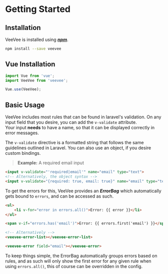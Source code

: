 # Getting Started

## Installation
VeeVee is installed using [_**npm**_](https://npmjs.com).   
```bash
npm install --save veevee
```  

## Vue Installation
```js
import Vue from 'vue';
import VeeVee from 'veevee';

Vue.use(VeeVee);
```  

## Basic Usage
VeeVee includes most rules that can be found in laravel's validation. On any input field that you desire, you can add the `v-validate` attribute.  
Your input **needs** to have a name, so that it can be displayed correctly in error messages.   

The `v-validate` directive is a formatted string that follows the same guidelines outlined in Laravel. You can also use an object, if you desire custom bindings.   

> **Example:** A required email input
```html
<input v-validate="'required|email'" name="email" type="text">
<!-- Alternatively, the object syntax -->
<input v-validate="{required: true, email: true}" name="email" type="text">
```   

To get the errors for this, VeeVee provides an _**ErrorBag**_ which automatically gets bound to `errors`, and can be accessed as such.
```html
<ul>
    <li v-for="error in errors.all()">Error: {{ error }}</li>
</ul>

<span v-if="errors.has('email')">Error: {{ errors.first('email') }}</span>

<!-- Alternatively -->
<veevee-error-list></veevee-error-list>

<veevee-error field="email"></veevee-error>

```

To keep things simple, the ErrorBag automatically groups errors based on rules, and as such will only show the first error for any given rule when using `errors.all()`, this of course can be overridden in the config.  
